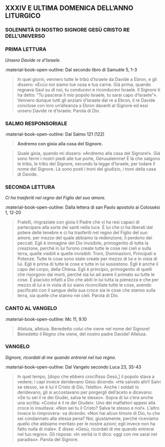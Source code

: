 ## XXXIV E ULTIMA DOMENICA DELL’ANNO LITURGICO
> 
### SOLENNITÀ DI NOSTRO SIGNORE GESÙ CRISTO RE DELL’UNIVERSO
> 
### PRIMA LETTURA
*Unsero Davide re d’Israele.*

:material-book-open-outline: Dal secondo libro di Samuèle
5, 1-3

> In quei giorni, vennero tutte le tribù d’Israele da Davide a Ebron, e gli dissero: «Ecco noi siamo tue ossa e tua carne. Già prima, quando regnava Saul su di noi, tu conducevi e riconducevi Israele. Il Signore ti ha detto: “Tu pascerai il mio popolo Israele, tu sarai capo d’Israele”». Vennero dunque tutti gli anziani d’Israele dal re a Ebron, il re Davide concluse con loro un’alleanza a Ebron davanti al Signore ed essi unsero Davide re d’Israele. Parola di Dio.
> 
### SALMO RESPONSORIALE
:material-book-open-outline: Dal Salmo 121 (122)

>**Andremo con gioia alla casa del Signore.**

> Quale gioia, quando mi dissero:
> «Andremo alla casa del Signore!».
> Già sono fermi i nostri piedi
> alle tue porte, Gerusalemme!
> È là che salgono le tribù,
> le tribù del Signore,
> secondo la legge d’Israele,
> per lodare il nome del Signore.
> Là sono posti i troni del giudizio,
> i troni della casa di Davide.
> 
### SECONDA LETTURA
*Ci ha trasferiti nel regno del Figlio del suo amore.*

:material-book-open-outline: Dalla lettera di san Paolo apostolo ai Colossési
1, 12-20

> Fratelli, ringraziate con gioia il Padre che vi ha resi capaci di partecipare alla sorte dei santi nella luce. È lui che ci ha liberati dal potere delle tenebre e ci ha trasferiti nel regno del Figlio del suo amore, per mezzo del quale abbiamo la redenzione, il perdono dei peccati. Egli è immagine del Dio invisibile, primogenito di tutta la creazione, perché in lui furono create tutte le cose nei cieli e sulla terra, quelle visibili e quelle invisibili: Troni, Dominazioni, Principati e Potenze. Tutte le cose sono state create per mezzo di lui e in vista di lui. Egli è prima di tutte le cose e tutte in lui sussistono. Egli è anche il capo del corpo, della Chiesa. Egli è principio, primogenito di quelli che risorgono dai morti, perché sia lui ad avere il primato su tutte le cose. È piaciuto infatti a Dio che abiti in lui tutta la pienezza e che per mezzo di lui e in vista di lui siano riconciliate tutte le cose, avendo pacificato con il sangue della sua croce sia le cose che stanno sulla terra, sia quelle che stanno nei cieli. Parola di Dio.
> 
### CANTO AL VANGELO
:material-book-open-outline: Mc 11, 9.10

> Alleluia, alleluia.
> Benedetto colui che viene nel nome del Signore!
> Benedetto il Regno che viene, del nostro padre Davide!
> Alleluia.
> 
### VANGELO
*Signore, ricordati di me quando entrerai nel tuo regno.*

:material-book-open-outline: Dal Vangelo secondo Luca
23, 35-43

> In quel tempo, [dopo che ebbero crocifisso Gesù,] il popolo stava a vedere; i capi invece deridevano Gesù dicendo: «Ha salvato altri! Salvi se stesso, se è lui il Cristo di Dio, l’eletto». Anche i soldati lo deridevano, gli si accostavano per porgergli dell’aceto e dicevano: «Se tu sei il re dei Giudei, salva te stesso». Sopra di lui c’era anche una scritta: «Costui è il re dei Giudei». Uno dei malfattori appesi alla croce lo insultava: «Non sei tu il Cristo? Salva te stesso e noi!». L’altro invece lo rimprovera- va dicendo: «Non hai alcun timore di Dio, tu che sei condannato alla stessa pena? Noi, giustamente, perché riceviamo quello che abbiamo meritato per le nostre azioni; egli invece non ha fatto nulla di male». E disse: «Gesù, ricordati di me quando entrerai nel tuo regno». Gli rispose: «In verità io ti dico: oggi con me sarai nel paradiso». Parola del Signore.